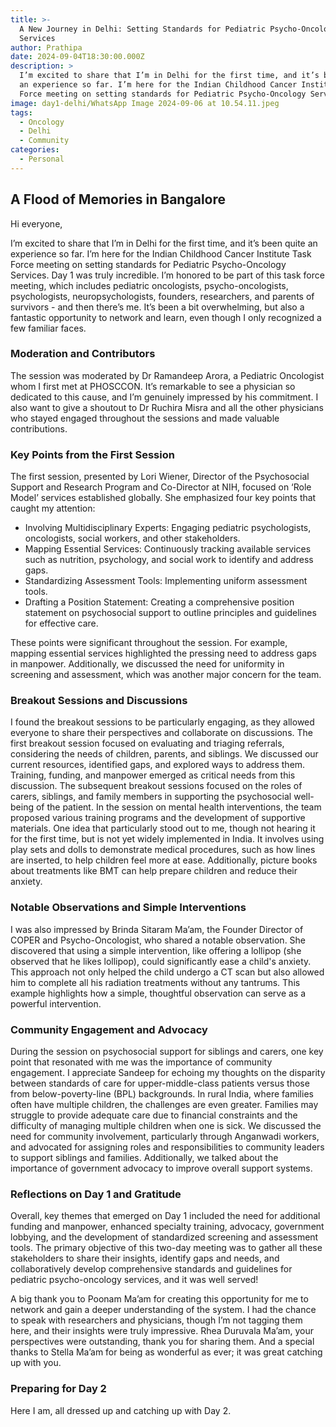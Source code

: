 ```yaml
---
title: >-
  A New Journey in Delhi: Setting Standards for Pediatric Psycho-Oncology
  Services
author: Prathipa
date: 2024-09-04T18:30:00.000Z
description: >
  I’m excited to share that I’m in Delhi for the first time, and it’s been quite
  an experience so far. I’m here for the Indian Childhood Cancer Institute Task
  Force meeting on setting standards for Pediatric Psycho-Oncology Services.
image: day1-delhi/WhatsApp Image 2024-09-06 at 10.54.11.jpeg
tags:
  - Oncology
  - Delhi
  - Community
categories:
  - Personal
---
```


## A Flood of Memories in Bangalore

Hi everyone,

I’m excited to share that I’m in Delhi for the first time, and it’s been quite an experience so far. I’m here for the Indian Childhood Cancer Institute Task Force meeting on setting standards for Pediatric Psycho-Oncology Services. Day 1 was truly incredible. I’m honored to be part of this task force meeting, which includes pediatric oncologists, psycho-oncologists, psychologists, neuropsychologists, founders, researchers, and parents of survivors - and then there’s me. It’s been a bit overwhelming, but also a fantastic opportunity to network and learn, even though I only recognized a few familiar faces.

### Moderation and Contributors

The session was moderated by Dr Ramandeep Arora, a Pediatric Oncologist whom I first met at PHOSCCON. It’s remarkable to see a physician so dedicated to this cause, and I’m genuinely impressed by his commitment. I also want to give a shoutout to Dr Ruchira Misra and all the other physicians who stayed engaged throughout the sessions and made valuable contributions.

### Key Points from the First Session

The first session, presented by Lori Wiener, Director of the Psychosocial Support and Research Program and Co-Director at NIH, focused on ‘Role Model’ services established globally. She emphasized four key points that caught my attention:

* Involving Multidisciplinary Experts: Engaging pediatric psychologists, oncologists, social workers, and other stakeholders.
* Mapping Essential Services: Continuously tracking available services such as nutrition, psychology, and social work to identify and address gaps.
* Standardizing Assessment Tools: Implementing uniform assessment tools.
* Drafting a Position Statement: Creating a comprehensive position statement on psychosocial support to outline principles and guidelines for effective care.

These points were significant throughout the session. For example, mapping essential services highlighted the pressing need to address gaps in manpower. Additionally, we discussed the need for uniformity in screening and assessment, which was another major concern for the team.

### Breakout Sessions and Discussions

I found the breakout sessions to be particularly engaging, as they allowed everyone to share their perspectives and collaborate on discussions. The first breakout session focused on evaluating and triaging referrals, considering the needs of children, parents, and siblings. We discussed our current resources, identified gaps, and explored ways to address them. Training, funding, and manpower emerged as critical needs from this discussion.
The subsequent breakout sessions focused on the roles of carers, siblings, and family members in supporting the psychosocial well-being of the patient. In the session on mental health interventions, the team proposed various training programs and the development of supportive materials. One idea that particularly stood out to me, though not hearing it for the first time, but is not yet widely implemented in India. It involves using play sets and dolls to demonstrate medical procedures, such as how lines are inserted, to help children feel more at ease. Additionally, picture books about treatments like BMT can help prepare children and reduce their anxiety.

### Notable Observations and Simple Interventions

I was also impressed by Brinda Sitaram Ma’am, the Founder Director of COPER and Psycho-Oncologist, who shared a notable observation. She discovered that using a simple intervention, like offering a lollipop (she observed that he likes lollipop), could significantly ease a child's anxiety. This approach not only helped the child undergo a CT scan but also allowed him to complete all his radiation treatments without any tantrums. This example highlights how a simple, thoughtful observation can serve as a powerful intervention.

### Community Engagement and Advocacy

During the session on psychosocial support for siblings and carers, one key point that resonated with me was the importance of community engagement. I appreciate Sandeep for echoing my thoughts on the disparity between standards of care for upper-middle-class patients versus those from below-poverty-line (BPL) backgrounds. In rural India, where families often have multiple children, the challenges are even greater. Families may struggle to provide adequate care due to financial constraints and the difficulty of managing multiple children when one is sick.
We discussed the need for community involvement, particularly through Anganwadi workers, and advocated for assigning roles and responsibilities to community leaders to support siblings and families. Additionally, we talked about the importance of government advocacy to improve overall support systems.

### Reflections on Day 1 and Gratitude

Overall, key themes that emerged on Day 1 included the need for additional funding and manpower, enhanced specialty training, advocacy, government lobbying, and the development of standardized screening and assessment tools.
The primary objective of this two-day meeting was to gather all these stakeholders to share their insights, identify gaps and needs, and collaboratively develop comprehensive standards and guidelines for pediatric psycho-oncology services, and it was well served!

A big thank you to Poonam Ma’am for creating this opportunity for me to network and gain a deeper understanding of the system. I had the chance to speak with researchers and physicians, though I’m not tagging them here, and their insights were truly impressive.
Rhea Duruvala Ma’am, your perspectives were outstanding, thank you for sharing them. And a special thanks to Stella Ma’am for being as wonderful as ever; it was great catching up with you.

### Preparing for Day 2

Here I am, all dressed up and catching up with Day 2.
